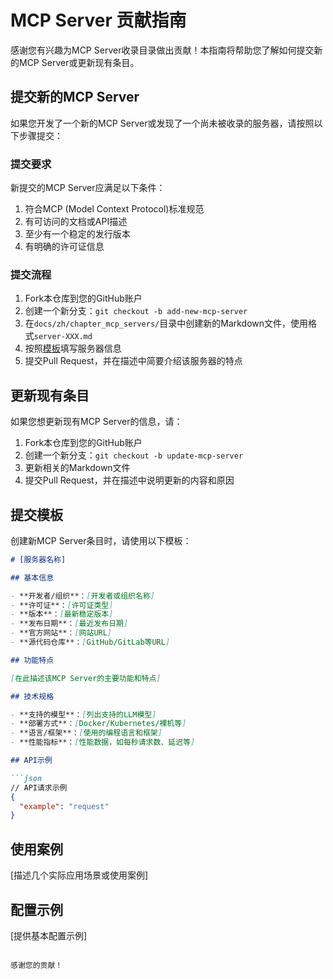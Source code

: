 # MCP Server 贡献指南

感谢您有兴趣为MCP Server收录目录做出贡献！本指南将帮助您了解如何提交新的MCP Server或更新现有条目。

## 提交新的MCP Server

如果您开发了一个新的MCP Server或发现了一个尚未被收录的服务器，请按照以下步骤提交：

### 提交要求

新提交的MCP Server应满足以下条件：

1. 符合MCP (Model Context Protocol)标准规范
2. 有可访问的文档或API描述
3. 至少有一个稳定的发行版本
4. 有明确的许可证信息

### 提交流程

1. Fork本仓库到您的GitHub账户
2. 创建一个新分支：`git checkout -b add-new-mcp-server`
3. 在`docs/zh/chapter_mcp_servers/`目录中创建新的Markdown文件，使用格式`server-XXX.md`
4. 按照[模板](#提交模板)填写服务器信息
5. 提交Pull Request，并在描述中简要介绍该服务器的特点

## 更新现有条目

如果您想更新现有MCP Server的信息，请：

1. Fork本仓库到您的GitHub账户
2. 创建一个新分支：`git checkout -b update-mcp-server`
3. 更新相关的Markdown文件
4. 提交Pull Request，并在描述中说明更新的内容和原因

## 提交模板

创建新MCP Server条目时，请使用以下模板：

```markdown
# [服务器名称]

## 基本信息

- **开发者/组织**：[开发者或组织名称]
- **许可证**：[许可证类型]
- **版本**：[最新稳定版本]
- **发布日期**：[最近发布日期]
- **官方网站**：[网站URL]
- **源代码仓库**：[GitHub/GitLab等URL]

## 功能特点

[在此描述该MCP Server的主要功能和特点]

## 技术规格

- **支持的模型**：[列出支持的LLM模型]
- **部署方式**：[Docker/Kubernetes/裸机等]
- **语言/框架**：[使用的编程语言和框架]
- **性能指标**：[性能数据，如每秒请求数、延迟等]

## API示例

```json
// API请求示例
{
  "example": "request"
}
```

## 使用案例

[描述几个实际应用场景或使用案例]

## 配置示例

[提供基本配置示例]
```

感谢您的贡献！
